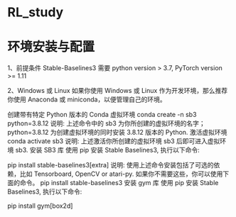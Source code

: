 # RL_study
# 环境安装与配置
1、前提条件
Stable-Baselines3 需要 python version > 3.7, PyTorch version >= 1.11

2、Windows 或 Linux
如果你使用 Windows 或 Linux 作为开发环境，那么推荐你使用 Anaconda 或 miniconda，以便管理自己的环境。

创建带有特定 Python 版本的 Conda 虚拟环境
conda create -n sb3 python=3.8.12
说明: 上述命令中的 sb3 为你所创建的虚拟环境的名字；python=3.8.12 为创建虚拟环境的同时安装 3.8.12 版本的 Python.
激活虚拟环境
conda activate sb3
说明: 上述激活你所创建的虚拟环境 sb3 后即可进入虚拟环境 sb3.
安装 SB3 库
使用 pip 安装 Stable Baselines3, 执行以下命令:

pip install stable-baselines3[extra]
说明: 使用上述命令安装包括了可选的依赖，比如 Tensorboard, OpenCV or atari-py. 如果你不需要这些，你可以使用下面的命令。
pip install stable-baselines3
安装 gym 库
使用 pip 安装 Stable Baselines3, 执行以下命令:

pip install gym[box2d]
